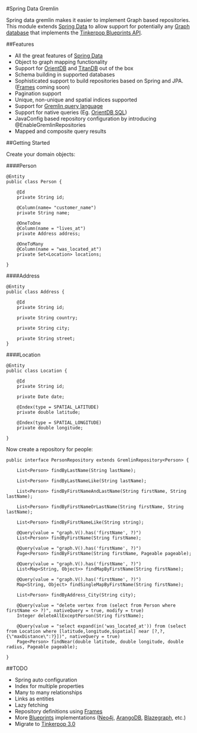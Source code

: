 #Spring Data Gremlin

Spring data gremlin makes it easier to implement Graph based repositories. This module extends [Spring Data](http://projects.spring.io/spring-data) to allow support for potentially any [Graph database](https://en.wikipedia.org/wiki/Graph_database) that implements the [Tinkerpop Blueprints API](https://github.com/tinkerpop/blueprints/wiki).

##Features

- All the great features of [Spring Data](http://projects.spring.io/spring-data)
- Object to graph mapping functionality
- Support for [OrientDB](http://orientdb.com) and [TitanDB](http://s3.thinkaurelius.com/docs/titan/current)  out of the box
- Schema building in supported databases
- Sophisticated support to build repositories based on Spring and JPA. ([Frames](http://frames.tinkerpop.com) coming soon)
- Pagination support
- Unique, non-unique and spatial indices supported
- Support for [Gremlin query language](http://gremlin.tinkerpop.com/)
- Support for native queries (Eg. [OrientDB SQL](http://orientdb.com/docs/2.0/orientdb.wiki/SQL-Query.html))
- JavaConfig based repository configuration by introducing @EnableGremlinRepositories
- Mapped and composite query results

##Getting Started

Create your domain objects:

####Person

```
@Entity
public class Person {

    @Id
    private String id;

    @Column(name= "customer_name")
    private String name;

    @OneToOne
    @Column(name = "lives_at")
    private Address address;

    @OneToMany
    @Column(name = "was_located_at")
    private Set<Location> locations;

}
```

####Address

```
@Entity
public class Address {

    @Id
    private String id;

    private String country;

    private String city;

    private String street;
}
```

####Location

```
@Entity
public class Location {

    @Id
    private String id;
    
    private Date date;

    @Index(type = SPATIAL_LATITUDE)
    private double latitude;
    
    @Index(type = SPATIAL_LONGITUDE)
    private double longitude;

}
```

Now create a repository for people:

```
public interface PersonRepository extends GremlinRepository<Person> {

    List<Person> findByLastName(String lastName);

    List<Person> findByLastNameLike(String lastName);

    List<Person> findByFirstNameAndLastName(String firstName, String lastName);

    List<Person> findByFirstNameOrLastName(String firstName, String lastName);

    List<Person> findByFirstNameLike(String string);

    @Query(value = "graph.V().has('firstName', ?)")
    List<Person> findByFirstName(String firstName);

    @Query(value = "graph.V().has('firstName', ?)")
    Page<Person> findByFirstName(String firstName, Pageable pageable);

    @Query(value = "graph.V().has('firstName', ?)")
    List<Map<String, Object>> findMapByFirstName(String firstName);

    @Query(value = "graph.V().has('firstName', ?)")
    Map<String, Object> findSingleMapByFirstName(String firstName);

    List<Person> findByAddress_City(String city);

    @Query(value = "delete vertex from (select from Person where firstName <> ?)", nativeQuery = true, modify = true)
    Integer deleteAllExceptPerson(String firstName);

    @Query(value = "select expand(in('was_located_at')) from (select from Location where [latitude,longitude,$spatial] near [?,?,{\"maxDistance\":?}])", nativeQuery = true)
    Page<Person> findNear(double latitude, double longitude, double radius, Pageable pageable);

}

```

##TODO

- Spring auto configuration 
- Index for multiple properties
- Many to many relationships
- Links as entities
- Lazy fetching
- Repository definitions using [Frames](http://frames.tinkerpop.com)
- More [Blueprints](https://github.com/tinkerpop/blueprints/wiki) implementations ([Neo4j](https://en.wikipedia.org/wiki/Neo4j), [ArangoDB](https://www.arangodb.com), [Blazegraph](http://www.blazegraph.com/bigdata), etc.)
- Migrate to [Tinkerpop 3.0](http://www.tinkerpop.com/docs/3.0.0.M1/)
